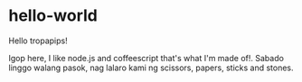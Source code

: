 # hello-world

Hello tropapips!

Igop here, I like node.js and coffeescript that's what I'm made of!.
Sabado linggo walang pasok, nag lalaro kami ng scissors, papers, sticks and stones.
